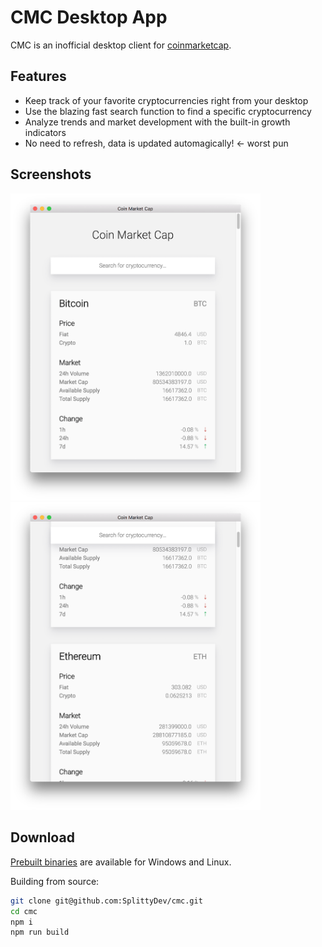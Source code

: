# CMC Desktop App
CMC is an inofficial desktop client for [coinmarketcap].

## Features
- Keep track of your favorite cryptocurrencies right from your desktop
- Use the blazing fast search function to find a specific cryptocurrency
- Analyze trends and market development with the built-in growth indicators
- No need to refresh, data is updated automagically! <- worst pun

## Screenshots
<img src="preview_one.png" width="400" alt="CMC Screenshot One">
<img src="preview_two.png" width="400" alt="CMC Screenshot Two">

## Download
[Prebuilt binaries][prebuilt] are available for Windows and Linux.

Building from source:
```bash
git clone git@github.com:SplittyDev/cmc.git
cd cmc
npm i
npm run build
```

[coinmarketcap]: https://coinmarketcap.com
[prebuilt]: https://github.com/SplittyDev/cmc/releases/latest
